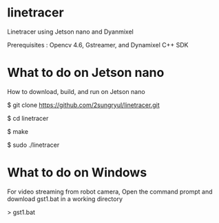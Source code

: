 # linetracer

Linetracer using Jetson nano and Dyanmixel

Prerequisites : Opencv 4.6, Gstreamer, and Dynamixel C++ SDK

# What to do on Jetson nano

How to download, build, and run on Jetson nano

$ git clone https://github.com/2sungryul/linetracer.git

$ cd linetracer

$ make

$ sudo ./linetracer

# What to do on Windows
For video streaming from robot camera, Open the command prompt and download gst1.bat in a working directory

\> gst1.bat

